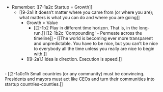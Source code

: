 - Remember: [[7-1a2c Startup = Growth]]
  - [[9-2a1 It doesn’t matter where you came from (or where you are); what matters is what you can do and where you are going]]
    - Growth > Value
      - [[2-1b2 Play in different time horizon. That is, in the long-run.]] [[2-1b2c 'Compounding' - Permeate across the timeline]]
				- [[The world is becoming ever more transparent and unpredictable. You have to be nice, but you can’t be nice to everybody all the time unless you really are nice to begin with.]]
    - [[9-2a1.1 Idea is direction. Execution is speed.]]
<br>
- [[2-1a0c1h Small countries (or any community) must be convincing. Presidents and mayors must act like CEOs and turn their communities into startup countries-counties.]]
